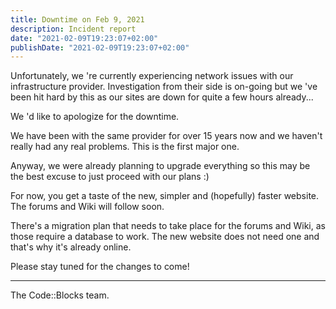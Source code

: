 ```yaml
---
title: Downtime on Feb 9, 2021
description: Incident report
date: "2021-02-09T19:23:07+02:00"
publishDate: "2021-02-09T19:23:07+02:00"
---
```


Unfortunately, we 're currently experiencing network issues with our infrastructure provider.
Investigation from their side is on-going but we 've been hit hard by this as our sites are down for quite a few hours already...


We 'd like to apologize for the downtime.
<!--more-->

We have been with the same provider for over 15 years now and we haven't really had any real problems. This is the first major one.


Anyway, we were already planning to upgrade everything so this may be the best excuse to just proceed with our plans :)

For now, you get a taste of the new, simpler and (hopefully) faster website. The forums and Wiki will follow soon.

There's a migration plan that needs to take place for the forums and Wiki, as those require a database to work. The new website does not need one and that's why it's already online.

Please stay tuned for the changes to come!

---
The Code::Blocks team.
